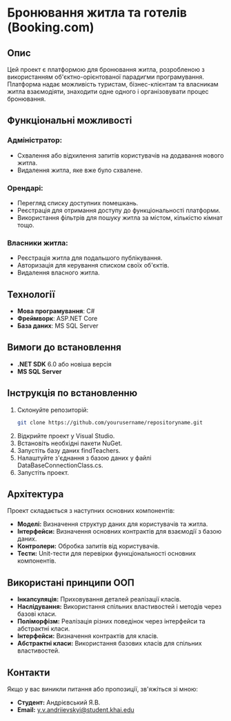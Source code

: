 # Бронювання житла та готелів (Booking.com)

## Опис

Цей проект є платформою для бронювання житла, розробленою з використанням об'єктно-орієнтованої парадигми програмування. Платформа надає можливість туристам, бізнес-клієнтам та власникам житла взаємодіяти, знаходити одне одного і організовувати процес бронювання.

## Функціональні можливості

### Адміністратор:
- Схвалення або відхилення запитів користувачів на додавання нового житла.
- Видалення житла, яке вже було схвалене.

### Орендарі:
- Перегляд списку доступних помешкань.
- Реєстрація для отримання доступу до функціональності платформи.
- Використання фільтрів для пошуку житла за містом, кількістю кімнат тощо.

### Власники житла:
- Реєстрація житла для подальшого публікування.
- Авторизація для керування списком своїх об'єктів.
- Видалення власного житла.

## Технології

- **Мова програмування**: C#
- **Фреймворк**: ASP.NET Core
- **База даних**: MS SQL Server

## Вимоги до встановлення

- **.NET SDK** 6.0 або новіша версія
- **MS SQL Server**

## Інструкція по встановленню
1. Склонуйте репозиторій:
   ```bash
   git clone https://github.com/yourusername/repositoryname.git
2. Відкрийте проект у Visual Studio.
3. Встановіть необхідні пакети NuGet.
4. Запустіть базу даних findTeachers.
5. Налаштуйте з'єднання з базою даних у файлі DataBaseConnectionClass.cs.
6. Запустіть проект.

## Архітектура
Проект складається з наступних основних компонентів:

- **Моделі:** Визначення структур даних для користувачів та житла.
- **Інтерфейси:** Визначення основних контрактів для взаємодії з базою даних.
- **Контролери:** Обробка запитів від користувачів.
- **Тести:** Unit-тести для перевірки функціональності основних компонентів.

## Використані принципи ООП

- **Інкапсуляція:** Приховування деталей реалізації класів.
- **Наслідування:** Використання спільних властивостей і методів через базові класи.
- **Поліморфізм:** Реалізація різних поведінок через інтерфейси та абстрактні класи.
- **Інтерфейси:** Визначення контрактів для класів.
- **Абстрактні класи:** Використання базових класів для спільних властивостей.

## Контакти
Якщо у вас виникли питання або пропозиції, зв'яжіться зі мною:

- **Студент:** Андрієвський Я.В.
- **Email:** y.v.andriievskyi@student.khai.edu
